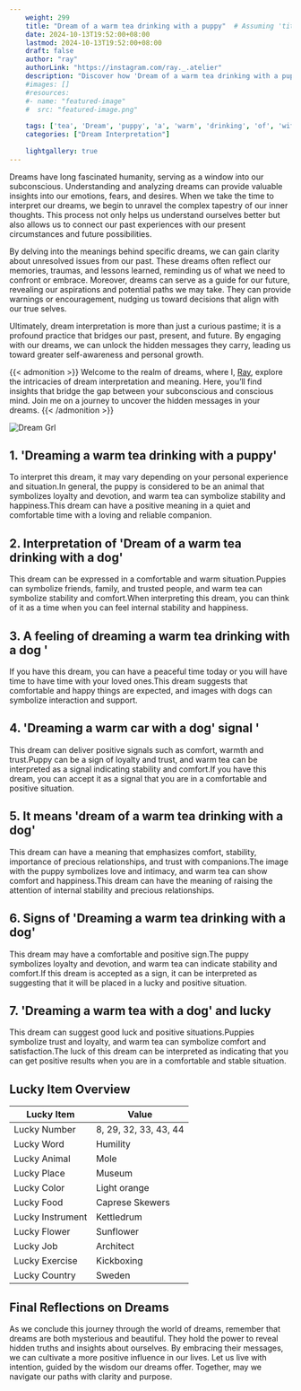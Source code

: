 ```yaml
---
    weight: 299
    title: "Dream of a warm tea drinking with a puppy"  # Assuming 'title' column exists
    date: 2024-10-13T19:52:00+08:00
    lastmod: 2024-10-13T19:52:00+08:00
    draft: false
    author: "ray"
    authorLink: "https://instagram.com/ray._.atelier"
    description: "Discover how 'Dream of a warm tea drinking with a puppy' can interpret your future and uncover its significant meanings in your life."
    #images: []
    #resources:
    #- name: "featured-image"
    #  src: "featured-image.png"
    
    tags: ['tea', 'Dream', 'puppy', 'a', 'warm', 'drinking', 'of', 'with']
    categories: ["Dream Interpretation"]
    
    lightgallery: true
---
```

    
Dreams have long fascinated humanity, serving as a window into our subconscious. Understanding and analyzing dreams can provide valuable insights into our emotions, fears, and desires. When we take the time to interpret our dreams, we begin to unravel the complex tapestry of our inner thoughts. This process not only helps us understand ourselves better but also allows us to connect our past experiences with our present circumstances and future possibilities.

By delving into the meanings behind specific dreams, we can gain clarity about unresolved issues from our past. These dreams often reflect our memories, traumas, and lessons learned, reminding us of what we need to confront or embrace. Moreover, dreams can serve as a guide for our future, revealing our aspirations and potential paths we may take. They can provide warnings or encouragement, nudging us toward decisions that align with our true selves.

Ultimately, dream interpretation is more than just a curious pastime; it is a profound practice that bridges our past, present, and future. By engaging with our dreams, we can unlock the hidden messages they carry, leading us toward greater self-awareness and personal growth.

{{< admonition >}}
Welcome to the realm of dreams, where I, [Ray](https://instagram.com/ray._.atelier), explore the intricacies of dream interpretation and meaning. Here, you’ll find insights that bridge the gap between your subconscious and conscious mind. Join me on a journey to uncover the hidden messages in your dreams.
{{< /admonition >}}

![Dream Grl](https://cdn.pixabay.com/photo/2017/11/02/03/35/gothic-2910057_1280.jpg "Dream Grl")

## 1. 'Dreaming a warm tea drinking with a puppy'
To interpret this dream, it may vary depending on your personal experience and situation.In general, the puppy is considered to be an animal that symbolizes loyalty and devotion, and warm tea can symbolize stability and happiness.This dream can have a positive meaning in a quiet and comfortable time with a loving and reliable companion.

## 2. Interpretation of 'Dream of a warm tea drinking with a dog'
This dream can be expressed in a comfortable and warm situation.Puppies can symbolize friends, family, and trusted people, and warm tea can symbolize stability and comfort.When interpreting this dream, you can think of it as a time when you can feel internal stability and happiness.

## 3. A feeling of dreaming a warm tea drinking with a dog '
If you have this dream, you can have a peaceful time today or you will have time to have time with your loved ones.This dream suggests that comfortable and happy things are expected, and images with dogs can symbolize interaction and support.

## 4. 'Dreaming a warm car with a dog' signal '
This dream can deliver positive signals such as comfort, warmth and trust.Puppy can be a sign of loyalty and trust, and warm tea can be interpreted as a signal indicating stability and comfort.If you have this dream, you can accept it as a signal that you are in a comfortable and positive situation.

## 5. It means 'dream of a warm tea drinking with a dog'
This dream can have a meaning that emphasizes comfort, stability, importance of precious relationships, and trust with companions.The image with the puppy symbolizes love and intimacy, and warm tea can show comfort and happiness.This dream can have the meaning of raising the attention of internal stability and precious relationships.

## 6. Signs of 'Dreaming a warm tea drinking with a dog'
This dream may have a comfortable and positive sign.The puppy symbolizes loyalty and devotion, and warm tea can indicate stability and comfort.If this dream is accepted as a sign, it can be interpreted as suggesting that it will be placed in a lucky and positive situation.

## 7. 'Dreaming a warm tea with a dog' and lucky
This dream can suggest good luck and positive situations.Puppies symbolize trust and loyalty, and warm tea can symbolize comfort and satisfaction.The luck of this dream can be interpreted as indicating that you can get positive results when you are in a comfortable and stable situation.

## Lucky Item Overview
| Lucky Item          | Value              |
|---------------|--------------------|
| Lucky Number        | 8, 29, 32, 33, 43, 44  |
| Lucky Word          | Humility |
| Lucky Animal        | Mole |
| Lucky Place         | Museum     |
| Lucky Color         | Light orange     |
| Lucky Food          | Caprese Skewers      |
| Lucky Instrument    | Kettledrum |
| Lucky Flower        | Sunflower    |
| Lucky Job           | Architect       |
| Lucky Exercise      | Kickboxing  |
| Lucky Country       | Sweden    |


##  Final Reflections on Dreams

As we conclude this journey through the world of dreams, remember that dreams are both mysterious and beautiful. They hold the power to reveal hidden truths and insights about ourselves. By embracing their messages, we can cultivate a more positive influence in our lives. Let us live with intention, guided by the wisdom our dreams offer. Together, may we navigate our paths with clarity and purpose.
